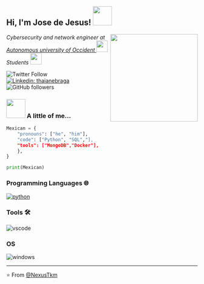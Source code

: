 <h2> Hi, I'm Jose de Jesus! <img src="https://media.giphy.com/media/mGcNjsfWAjY5AEZNw6/giphy.gif" width="50"></h2>
<img align='right' src="https://media.giphy.com/media/ieyl9zmCjO4b4t6qoY/giphy.gif" width="230">
<p><em>Cybersecurity and network engineer at <a href="http://www.unb.br"> Autonomous university of Occident </a><img src="https://media.giphy.com/media/fYSnHlufseco8Fh93Z/giphy.gif" width="30"></br>Students <a/a><img src="https://media.giphy.com/media/WUlplcMpOCEmTGBtBW/giphy.gif" width="30"> 
</em></p>

![Twitter Follow](https://img.shields.io/twitter/follow/nexustkml?label=Follow)
[![Linkedin: thaianebraga](https://img.shields.io/badge/-anmol-blue?style=flat-square&logo=Linkedin&logoColor=white&link=https://www.linkedin.com/in/anmol-p-singh/)](https://www.linkedin.com/in/jose-de-jesus-padilla-molina-035490296/)
![GitHub followers](https://img.shields.io/github/followers/NexusTkm?label=Follow&style=social)


### <img src="https://media.giphy.com/media/VgCDAzcKvsR6OM0uWg/giphy.gif" width="50"> A little of me...  

```Python
Mexican = {
    "pronouns": ["he", "him"],
    "code": ["Python", "SQL","],
    "tools": ["MongoDB","Docker"],
    },
}

print(Mexican)

```

### Programming Languages 🌐
<a href="https://github.com/priyanshumay"><img src="https://img.shields.io/badge/python-FFFF00.svg?style=for-the-badge&logo=python&logoColor=0768a8&labelColor=ffffff" alt="python"></a>

### Tools 🛠️
<img src="https://img.shields.io/badge/vscode-blue.svg?style=for-the-badge&logo=visual-studio-code&labelColor=ffffff&logoColor=blue" alt="vscode">

### OS
<img src="https://img.shields.io/badge/windows-3795fa.svg?style=for-the-badge&logo=windows&logoColor=3795fa&labelColor=ffffff" alt="windows"></a>

---

⭐️ From [@NexusTkm](https://github.com/NexusTkm)
